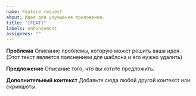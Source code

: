 ```yaml
---
name: Feature request
about: Идея для улучшения приложения.
title: "[FEAT]"
labels: enhancement
assignees: ""
---
```


**Проблема**
Описание проблемы, которую может решить ваша идея. (Этот текст является пояснением для шаблона и его нужно удалить)

**Предложение**
Описание того, что вы хотите предложить.

**Дополнительный контекст**
Добавьте сюда любой другой контекст или скриншоты.